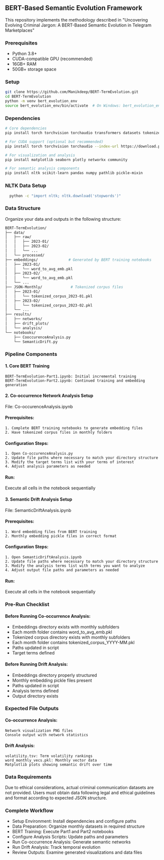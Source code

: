 ## BERT-Based Semantic Evolution Framework

This repository implements the methodology described in "Uncovering Evolving Criminal Jargon: A BERT-Based Semantic Evolution in Telegram Marketplaces"

### Prerequisites
- Python 3.8+
- CUDA-compatible GPU (recommended)
- 16GB+ RAM
- 50GB+ storage space

### Setup
```bash
git clone https://github.com/Manikdeep/BERT-TermEvolution.git
cd BERT-TermEvolution
python -m venv bert_evolution_env
source bert_evolution_env/bin/activate  # On Windows: bert_evolution_env\Scripts\activate
```

### Dependencies
```bash
# Core dependencies
pip install torch torchvision torchaudio transformers datasets tokenizers

# For CUDA support (optional but recommended)
pip install torch torchvision torchaudio --index-url https://download.pytorch.org/whl/cu118

# For visualization and analysis
pip install matplotlib seaborn plotly networkx community

# For semantic analysis components
pip install nltk scikit-learn pandas numpy pathlib pickle-mixin
```

### NLTK Data Setup

```bash
  python -c "import nltk; nltk.download('stopwords')"
```

### Data Structure

Organize your data and outputs in the following structure:

```bash
BERT-TermEvolution/
├── data/
│   ├── raw/
│   │   ├── 2023-01/
│   │   ├── 2023-02/
│   │   └── ...
│   └── processed/
├── embeddings/              # Generated by BERT training notebooks
│   ├── 2023-01/
│   │   └── word_to_avg_emb.pkl
│   ├── 2023-02/
│   │   └── word_to_avg_emb.pkl
│   └── ...
├── JSON-Monthly/             # Tokenized corpus files
│   ├── 2023-01/
│   │   └── tokenized_corpus_2023-01.pkl
│   ├── 2023-02/
│   │   └── tokenized_corpus_2023-02.pkl
│   └── ...
├── results/
│   ├── networks/
│   ├── drift_plots/
│   └── analysis/
└── notebooks/
    ├── CooccurenceAnalysis.py
    └── SemanticDrift.py
```


### Pipeline Components

#### 1. Core BERT Training

    BERT-TermEvolution-Part1.ipynb: Initial incremental training
    BERT-TermEvolution-Part2.ipynb: Continued training and embedding generation

#### 2. Co-occurrence Network Analysis Setup
File: Co-occurenceAnalysis.ipynb


#### Prerequisites:

    1. Complete BERT training notebooks to generate embedding files
    2. Have tokenized corpus files in monthly folders

#### Configuration Steps:

    1. Open Co-occurenceAnalysis.py
    2. Update file paths where necessary to match your directory structure
    3. Modify the target terms list with your terms of interest
    4. Adjust analysis parameters as needed

#### Run:
Execute all cells in the notebook sequentially

#### 3. Semantic Drift Analysis Setup
File: SemanticDriftAnalysis.ipynb
    
#### Prerequisites:

    1. Word embedding files from BERT training
    2. Monthly embedding pickle files in correct format

#### Configuration Steps:

    1. Open SemanticDriftAnalysis.ipynb
    2. Update file paths where necessary to match your directory structure
    3. Modify the analysis terms list with terms you want to analyze
    4. Adjust output file paths and parameters as needed

#### Run:
Execute all cells in the notebook sequentially

### Pre-Run Checklist

#### Before Running Co-occurrence Analysis:

 - Embeddings directory exists with monthly subfolders
 - Each month folder contains word_to_avg_emb.pkl
 - Tokenized corpus directory exists with monthly subfolders
 - Each month folder contains tokenized_corpus_YYYY-MM.pkl
 - Paths updated in script
 - Target terms defined

#### Before Running Drift Analysis:

 - Embeddings directory properly structured
 - Monthly embedding pickle files present
 - Paths updated in script
 - Analysis terms defined
 - Output directory exists

### Expected File Outputs

#### Co-occurrence Analysis:

    Network visualization PNG files
    Console output with network statistics

#### Drift Analysis:

    volatility.tsv: Term volatility rankings
    word_monthly_vecs.pkl: Monthly vector data
    Matplotlib plots showing semantic drift over time

### Data Requirements

Due to ethical considerations, actual criminal communication datasets are not provided. Users must obtain data following legal and ethical guidelines and format according to expected JSON structure.

### Complete Workflow

- Setup Environment: Install dependencies and configure paths
- Data Preparation: Organize monthly datasets in required structure
- BERT Training: Execute Part1 and Part2 notebooks
- Configure Analysis Scripts: Update paths and parameters
- Run Co-occurrence Analysis: Generate semantic networks
- Run Drift Analysis: Track temporal evolution
- Review Outputs: Examine generated visualizations and data files